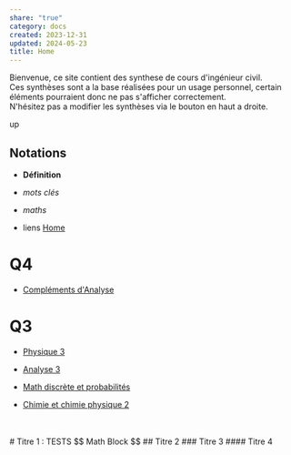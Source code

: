 ```yaml
---  
share: "true"  
category: docs  
created: 2023-12-31  
updated: 2024-05-23  
title: Home  
---  
```

Bienvenue, ce site contient des synthese de cours d'ingénieur civil.  
Ces synthèses sont a la base réalisées pour un usage personnel, certain éléments pourraient donc ne pas s'afficher correctement.  
N'hésitez pas a modifier les synthèses via le bouton en haut a droite.  
    
    
    
up  
## Notations  
  
- **Définition**  
  
- *mots clés*  
  
- $maths{}$  
  
- liens [Home]()  
# Q4  
  
- [Compléments d'Analyse](Compl%C3%A9ments%20d%27Analyse)  
# Q3  
  
- [Physique 3](Physique%203)  
  
- [Analyse 3](Analyse%203)  
  
- [Math discrète et probabilités](MDP)  
  
- [Chimie et chimie physique 2](Chimie%202)  
<br/>  
<br/>  
# Titre 1 : TESTS  
$$  
Math Block  
$$  
## Titre 2  
### Titre 3  
#### Titre 4  
<br/>
